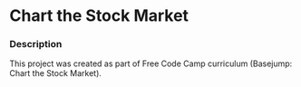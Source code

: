 # Chart the Stock Market
### Description
This project was created as part of Free Code Camp curriculum (Basejump: Chart the Stock Market).
